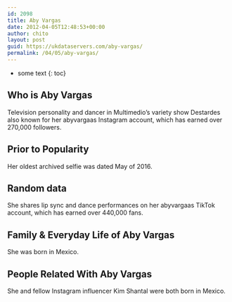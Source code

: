 ```yaml
---
id: 2098
title: Aby Vargas
date: 2012-04-05T12:48:53+00:00
author: chito
layout: post
guid: https://ukdataservers.com/aby-vargas/
permalink: /04/05/aby-vargas/
---
```


* some text
{: toc}


## Who is  Aby Vargas
                  
                  
                  
Television personality and dancer in Multimedio&#8217;s variety show Destardes also known for her abyvargaas Instagram account, which has earned over 270,000 followers. 
                  
                
                
                
## Prior to Popularity 
                  
                  
                  
Her oldest archived selfie was dated May of 2016.
                  
                
                
                
## Random data 
                  
                  
                  
She shares lip sync and dance performances on her abyvargaas TikTok account, which has earned over 440,000 fans.
                  
                
                
                
## Family & Everyday Life of Aby Vargas
                  
                  
                  
She was born in Mexico.
                  
                
                
                
## People Related With  Aby Vargas
                  
                  
                  
She and fellow Instagram influencer Kim Shantal were both born in Mexico. 
                  
                
              
            
          
          
          
    
    
  
